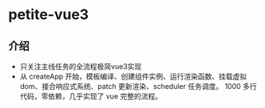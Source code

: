 # petite-vue3
## 介绍
- 只关注主线任务的全流程极简vue3实现
- 从 createApp 开始，模板编译、创建组件实例、运行渲染函数、挂载虚拟 dom、接合响应式系统、patch 更新渲染、scheduler 任务调度。 1000 多行代码，零依赖，几乎实现了 vue 完整的流程。
